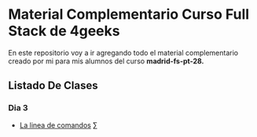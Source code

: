 # Material Complementario Curso Full Stack de 4geeks

En este repositorio voy a ir agregando todo el material complementario creado por mi para mis alumnos del curso **madrid-fs-pt-28.**

## Listado De Clases

### Dia 3

- [La linea de comandos](./Day3-the-command-line/README.md)
∑
